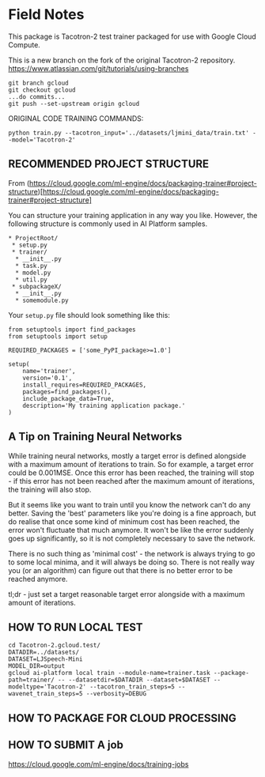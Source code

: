 # Field Notes

This package is Tacotron-2 test trainer packaged for use with Google Cloud Compute.

This is a new branch on the fork of the original Tacotron-2 repository.
https://www.atlassian.com/git/tutorials/using-branches
```
git branch gcloud
git checkout gcloud
...do commits...
git push --set-upstream origin gcloud
```

ORIGINAL CODE TRAINING COMMANDS:
```
python train.py --tacotron_input='../datasets/ljmini_data/train.txt' --model='Tacotron-2'

```

## RECOMMENDED PROJECT STRUCTURE
From (https://cloud.google.com/ml-engine/docs/packaging-trainer#project-structure)[https://cloud.google.com/ml-engine/docs/packaging-trainer#project-structure]

You can structure your training application in any way you like. However, the following structure is commonly used in AI Platform samples.

```
* ProjectRoot/
 * setup.py
 * trainer/
  * __init__.py
  * task.py
  * model.py
  * util.py
 * subpackageX/
  * __init__.py
  * somemodule.py
```

Your `setup.py` file should look something like this:
```
from setuptools import find_packages
from setuptools import setup

REQUIRED_PACKAGES = ['some_PyPI_package>=1.0']

setup(
    name='trainer',
    version='0.1',
    install_requires=REQUIRED_PACKAGES,
    packages=find_packages(),
    include_package_data=True,
    description='My training application package.'
)
```

## A Tip on Training Neural Networks

While training neural networks, mostly a target error is defined alongside with a maximum amount of iterations to train. So for example, a target error could be 0.001MSE. Once this error has been reached, the training will stop - if this error has not been reached after the maximum amount of iterations, the training will also stop.

But it seems like you want to train until you know the network can't do any better. Saving the 'best' parameters like you're doing is a fine approach, but do realise that once some kind of minimum cost has been reached, the error won't fluctuate that much anymore. It won't be like the error suddenly goes up significantly, so it is not completely necessary to save the network.

There is no such thing as 'minimal cost' - the network is always trying to go to some local minima, and it will always be doing so. There is not really way you (or an algorithm) can figure out that there is no better error to be reached anymore.

tl;dr - just set a target reasonable target error alongside with a maximum amount of iterations.

## HOW TO RUN LOCAL TEST
```
cd Tacotron-2.gcloud.test/
DATADIR=../datasets/
DATASET=LJSpeech-Mini
MODEL_DIR=output
gcloud ai-platform local train --module-name=trainer.task --package-path=trainer/ -- --datasetdir=$DATADIR --dataset=$DATASET --modeltype='Tacotron-2' --tacotron_train_steps=5 --wavenet_train_steps=5 --verbosity=DEBUG
```

## HOW TO PACKAGE FOR CLOUD PROCESSING

## HOW TO SUBMIT A job

https://cloud.google.com/ml-engine/docs/training-jobs
